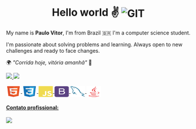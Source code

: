 <h1 align="center" >Hello world ✌
<img align="center" alt="GIT" src="https://octocat-generator-assets.githubusercontent.com/my-octocat-1623155591015.png" width="300px" />
</h1>

<div>
  <p>My name is <strong>Paulo Vitor</strong>, I'm from Brazil 🇧🇷 I'm a computer science student.</p>
  <p>I'm passionate about solving problems and learning. Always open to new challenges and ready to face changes.</p>
  
  🌍 *"Corrida hoje, vitória amanhã"* 🧠 
  
  <a href="https://github.com/BBML-DEV">
  <img height="180em" src="https://github-readme-stats.vercel.app/api?username=BBML-DEV&show_icons=true&theme=dracula&include_all_commits=true&count_private=true"/>
  <img height="180em" src="https://github-readme-stats.vercel.app/api/top-langs/?username=BBML-DEV&layout=compact&langs_count=16&theme=dracula"/>
    
    
<div style="display: inline_block"><br>
  <img align="center" alt="BBML-HTML" height="30" width="40" src="https://raw.githubusercontent.com/devicons/devicon/master/icons/html5/html5-original.svg">
  <img align="center" alt="BBML-CSS" height="30" width="40" src="https://raw.githubusercontent.com/devicons/devicon/master/icons/css3/css3-original.svg">
  <img align="center" alt="BBML-Js" height="30" width="40" src="https://raw.githubusercontent.com/devicons/devicon/master/icons/javascript/javascript-plain.svg">
  <img align="center" alt="BBML-Js" height="30" width="40" src="https://raw.githubusercontent.com/devicons/devicon/master/icons/bootstrap/bootstrap-plain.svg">
  <img align="center" alt="BBML-Js" height="30" width="40" src="https://raw.githubusercontent.com/devicons/devicon/master/icons/mysql/mysql-plain.svg">
  <img align="center" alt="BBML-Js" height="30" width="40" src="https://raw.githubusercontent.com/devicons/devicon/master/icons/java/java-plain.svg">
</div>
  
  
  <h4>Contato profissional:</h4>
  <a href="https://www.linkedin.com/in/paulo-vitor-12ba241b2/" target="_blank"><img src="https://img.shields.io/badge/-LinkedIn-%230077B5?style=for-the-badge&logo=linkedin&logoColor=white" target="_blank"></a>
  

  






